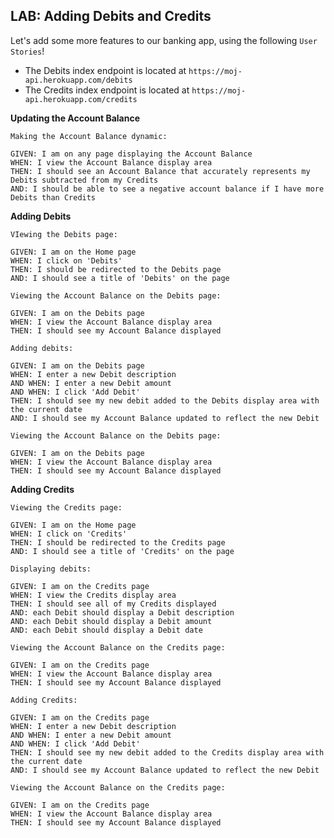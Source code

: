 ## LAB: Adding Debits and Credits

Let's add some more features to our banking app, using the following `User Stories`!
- The Debits index endpoint is located at `https://moj-api.herokuapp.com/debits`
- The Credits index endpoint is located at `https://moj-api.herokuapp.com/credits`

**Updating the Account Balance**
```
Making the Account Balance dynamic:

GIVEN: I am on any page displaying the Account Balance
WHEN: I view the Account Balance display area
THEN: I should see an Account Balance that accurately represents my Debits subtracted from my Credits
AND: I should be able to see a negative account balance if I have more Debits than Credits
```

**Adding Debits**
```
VIewing the Debits page:

GIVEN: I am on the Home page
WHEN: I click on 'Debits'
THEN: I should be redirected to the Debits page
AND: I should see a title of 'Debits' on the page
```
```
Viewing the Account Balance on the Debits page:

GIVEN: I am on the Debits page
WHEN: I view the Account Balance display area
THEN: I should see my Account Balance displayed
```
```
Adding debits:

GIVEN: I am on the Debits page
WHEN: I enter a new Debit description
AND WHEN: I enter a new Debit amount
AND WHEN: I click 'Add Debit'
THEN: I should see my new debit added to the Debits display area with the current date
AND: I should see my Account Balance updated to reflect the new Debit
```
```
Viewing the Account Balance on the Debits page:

GIVEN: I am on the Debits page
WHEN: I view the Account Balance display area
THEN: I should see my Account Balance displayed
```

**Adding Credits**
```
Viewing the Credits page:

GIVEN: I am on the Home page
WHEN: I click on 'Credits'
THEN: I should be redirected to the Credits page
AND: I should see a title of 'Credits' on the page
```
```
Displaying debits:

GIVEN: I am on the Credits page
WHEN: I view the Credits display area
THEN: I should see all of my Credits displayed
AND: each Debit should display a Debit description
AND: each Debit should display a Debit amount
AND: each Debit should display a Debit date
```
```
Viewing the Account Balance on the Credits page:

GIVEN: I am on the Credits page
WHEN: I view the Account Balance display area
THEN: I should see my Account Balance displayed
```
```
Adding Credits:

GIVEN: I am on the Credits page
WHEN: I enter a new Debit description
AND WHEN: I enter a new Debit amount
AND WHEN: I click 'Add Debit'
THEN: I should see my new debit added to the Credits display area with the current date
AND: I should see my Account Balance updated to reflect the new Debit
```
```
Viewing the Account Balance on the Credits page:

GIVEN: I am on the Credits page
WHEN: I view the Account Balance display area
THEN: I should see my Account Balance displayed
```